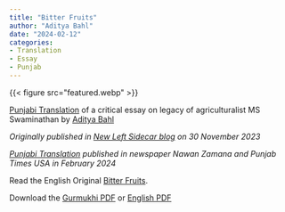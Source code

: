 ```yaml
---
title: "Bitter Fruits"
author: "Aditya Bahl"
date: "2024-02-12"
categories:
- Translation
- Essay
- Punjab
---
```

{{< figure src="featured.webp" >}}

[Punjabi Translation](/pa/translation/bitter-fruits) of a critical essay on legacy of agriculturalist MS Swaminathan by [Aditya Bahl](https://adityabahl.com/)

*Originally published in [New Left Sidecar blog](https://newleftreview.org/sidecar/posts/bitter-fruits) on 30 November 2023*


*[Punjabi Translation](/pa/translation/bitter-fruits) published in newspaper Nawan Zamana and Punjab Times USA in February 2024*

Read the English Original [Bitter Fruits](https://newleftreview.org/sidecar/posts/bitter-fruits).

Download the [Gurmukhi PDF](/files/AdityaBahl_BitterFruits_NLRSidecar_2023_pa.pdf) or [English PDF](/files/AdityaBahl_BitterFruits_NLRSidecar_2023_en.pdf)
